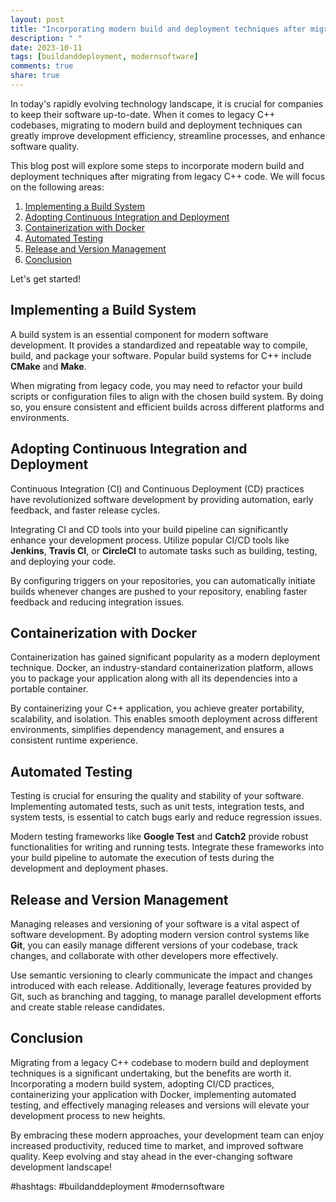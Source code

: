 ```yaml
---
layout: post
title: "Incorporating modern build and deployment techniques after migrating from legacy C++ code"
description: " "
date: 2023-10-11
tags: [buildanddeployment, modernsoftware]
comments: true
share: true
---
```


In today's rapidly evolving technology landscape, it is crucial for companies to keep their software up-to-date. When it comes to legacy C++ codebases, migrating to modern build and deployment techniques can greatly improve development efficiency, streamline processes, and enhance software quality.

This blog post will explore some steps to incorporate modern build and deployment techniques after migrating from legacy C++ code. We will focus on the following areas:

1. [Implementing a Build System](#implementing-a-build-system)
2. [Adopting Continuous Integration and Deployment](#adopting-continuous-integration-and-deployment)
3. [Containerization with Docker](#containerization-with-docker)
4. [Automated Testing](#automated-testing)
5. [Release and Version Management](#release-and-version-management)
6. [Conclusion](#conclusion)

Let's get started!

## Implementing a Build System

A build system is an essential component for modern software development. It provides a standardized and repeatable way to compile, build, and package your software. Popular build systems for C++ include **CMake** and **Make**.

When migrating from legacy code, you may need to refactor your build scripts or configuration files to align with the chosen build system. By doing so, you ensure consistent and efficient builds across different platforms and environments.

## Adopting Continuous Integration and Deployment

Continuous Integration (CI) and Continuous Deployment (CD) practices have revolutionized software development by providing automation, early feedback, and faster release cycles.

Integrating CI and CD tools into your build pipeline can significantly enhance your development process. Utilize popular CI/CD tools like **Jenkins**, **Travis CI**, or **CircleCI** to automate tasks such as building, testing, and deploying your code.

By configuring triggers on your repositories, you can automatically initiate builds whenever changes are pushed to your repository, enabling faster feedback and reducing integration issues.

## Containerization with Docker

Containerization has gained significant popularity as a modern deployment technique. Docker, an industry-standard containerization platform, allows you to package your application along with all its dependencies into a portable container.

By containerizing your C++ application, you achieve greater portability, scalability, and isolation. This enables smooth deployment across different environments, simplifies dependency management, and ensures a consistent runtime experience.

## Automated Testing

Testing is crucial for ensuring the quality and stability of your software. Implementing automated tests, such as unit tests, integration tests, and system tests, is essential to catch bugs early and reduce regression issues.

Modern testing frameworks like **Google Test** and **Catch2** provide robust functionalities for writing and running tests. Integrate these frameworks into your build pipeline to automate the execution of tests during the development and deployment phases.

## Release and Version Management

Managing releases and versioning of your software is a vital aspect of software development. By adopting modern version control systems like **Git**, you can easily manage different versions of your codebase, track changes, and collaborate with other developers more effectively.

Use semantic versioning to clearly communicate the impact and changes introduced with each release. Additionally, leverage features provided by Git, such as branching and tagging, to manage parallel development efforts and create stable release candidates.

## Conclusion

Migrating from a legacy C++ codebase to modern build and deployment techniques is a significant undertaking, but the benefits are worth it. Incorporating a modern build system, adopting CI/CD practices, containerizing your application with Docker, implementing automated testing, and effectively managing releases and versions will elevate your development process to new heights.

By embracing these modern approaches, your development team can enjoy increased productivity, reduced time to market, and improved software quality. Keep evolving and stay ahead in the ever-changing software development landscape!

#hashtags: #buildanddeployment #modernsoftware
